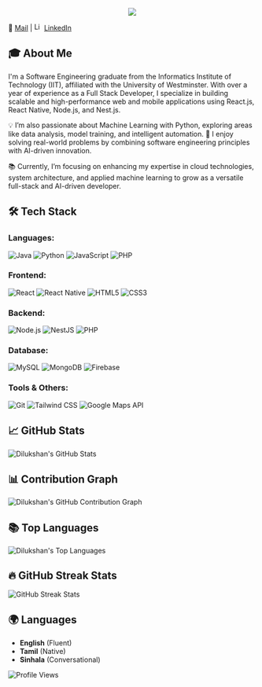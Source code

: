 <p align="center"><img src="https://readme-typing-svg.herokuapp.com?color=%2336BCF7&center=true&vCenter=true&width=600&lines=👋+Hi+there,+I'm+Dilukshan+Sathiyamoorthy;"></p>

📧 [Mail](mailto:sathiyamurthi.20210851@iit.ac.lk) | <img src="https://github.com/user-attachments/assets/3e7c6b20-8fcb-441e-80e2-011d4f3357fe" alt="LinkedIn" width="16" /> <a href="https://www.linkedin.com/in/sdilukshan1">LinkedIn</a>

## 🎓 About Me
I'm a Software Engineering graduate from the Informatics Institute of Technology (IIT), affiliated with the University of Westminster.
With over a year of experience as a Full Stack Developer, I specialize in building scalable and high-performance web and mobile applications using React.js, React Native, Node.js, and Nest.js.

💡 I’m also passionate about Machine Learning with Python, exploring areas like data analysis, model training, and intelligent automation.
🚀 I enjoy solving real-world problems by combining software engineering principles with AI-driven innovation.

📚 Currently, I’m focusing on enhancing my expertise in cloud technologies, system architecture, and applied machine learning to grow as a versatile full-stack and AI-driven developer.

## 🛠️ Tech Stack
### Languages:
![Java](https://img.shields.io/badge/Java-007396?style=flat&logo=java&logoColor=white)
![Python](https://img.shields.io/badge/Python-3776AB?style=flat&logo=python&logoColor=white)
![JavaScript](https://img.shields.io/badge/JavaScript-F7DF1E?style=flat&logo=javascript&logoColor=black)
![PHP](https://img.shields.io/badge/PHP-777BB4?style=flat&logo=php&logoColor=white)

### Frontend:
![React](https://img.shields.io/badge/React-61DAFB?style=flat&logo=react&logoColor=black)
![React Native](https://img.shields.io/badge/React%20Native-61DAFB?style=flat&logo=react&logoColor=black)
![HTML5](https://img.shields.io/badge/HTML5-E34F26?style=flat&logo=html5&logoColor=white)
![CSS3](https://img.shields.io/badge/CSS3-1572B6?style=flat&logo=css3&logoColor=white)

### Backend:
![Node.js](https://img.shields.io/badge/Node.js-339933?style=flat&logo=node.js&logoColor=white)
![NestJS](https://img.shields.io/badge/NestJS-E0234E?style=flat&logo=nestjs&logoColor=white)
![PHP](https://img.shields.io/badge/PHP-777BB4?style=flat&logo=php&logoColor=white)

### Database:
![MySQL](https://img.shields.io/badge/MySQL-4479A1?style=flat&logo=mysql&logoColor=white)
![MongoDB](https://img.shields.io/badge/MongoDB-47A248?style=flat&logo=mongodb&logoColor=white)
![Firebase](https://img.shields.io/badge/Firebase-FFCA28?style=flat&logo=firebase&logoColor=black)

### Tools & Others:
![Git](https://img.shields.io/badge/Git-F05032?style=flat&logo=git&logoColor=white)
![Tailwind CSS](https://img.shields.io/badge/Tailwind%20CSS-06B6D4?style=flat&logo=tailwindcss&logoColor=white)
![Google Maps API](https://img.shields.io/badge/Google%20Maps%20API-4285F4?style=flat&logo=google-maps&logoColor=white)

## 📈 GitHub Stats
![Dilukshan's GitHub Stats](https://github-readme-stats.vercel.app/api?username=Dilukshan-S&show_icons=true&hide_title=true&hide=prs&count_private=true&hide_border=true&theme=radical)

## 📊 Contribution Graph
![Dilukshan's GitHub Contribution Graph](https://github-readme-activity-graph.vercel.app/graph?username=Dilukshan-S&theme=react-dark)

## 📚 Top Languages
![Dilukshan's Top Languages](https://github-readme-stats.vercel.app/api/top-langs/?username=Dilukshan-S&layout=pie&theme=radical)

## 🔥 GitHub Streak Stats
<img src="https://github-readme-streak-stats.herokuapp.com/?user=Dilukshan-S&theme=radical&hide_border=true" alt="GitHub Streak Stats" />

## 🌍 Languages
- **English** (Fluent)
- **Tamil** (Native)
- **Sinhala** (Conversational)

![Profile Views](https://komarev.com/ghpvc/?username=Dilukshan-S&label=Profile%20views&color=0e75b6&style=plastic)

